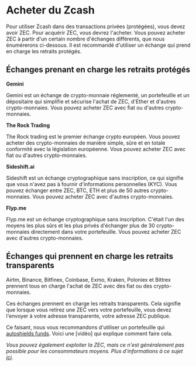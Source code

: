 # Acheter du Zcash

Pour utiliser Zcash dans des transactions privées (protégées), vous devez avoir ZEC. Pour acquérir ZEC, vous devrez l'acheter. Vous pouvez acheter ZEC à partir d'un certain nombre d'échanges différents, que nous énumérerons ci-dessous. Il est recommandé d'utiliser un échange qui prend en charge les retraits protégés.

## Échanges prenant en charge les retraits protégés

**Gemini**

Gemini est un échange de crypto-monnaie réglementé, un portefeuille et un dépositaire qui simplifie et sécurise l'achat de ZEC, d'Ether et d'autres crypto-monnaies. Vous pouvez acheter ZEC avec fiat ou d'autres crypto-monnaies.

**The Rock Trading**

The Rock trading est le premier échange crypto européen. Vous pouvez acheter des crypto-monnaies de manière simple, sûre et en totale conformité avec la législation européenne. Vous pouvez acheter ZEC avec fiat ou d'autres crypto-monnaies.

**Sideshift.ai**

Sideshift est un échange cryptographique sans inscription, ce qui signifie que vous n'avez pas à fournir d'informations personnelles (KYC). Vous pouvez échanger entre ZEC, BTC, ETH et plus de 50 autres crypto-monnaies. Vous pouvez acheter ZEC avec d'autres crypto-monnaies.

**Flyp.me**

Flyp.me est un échange cryptographique sans inscription. C'était l'un des moyens les plus sûrs et les plus privés d'échanger plus de 30 crypto-monnaies directement dans votre portefeuille. Vous pouvez acheter ZEC avec d'autres crypto-monnaies.

## Échanges qui prennent en charge les retraits transparents

Airtm, Binance, Bitfinex, Coinbase, Exmo, Kraken, Poloniex et Bittrex prennent tous en charge l'achat de ZEC avec des fiat ou des crypto-monnaies.

Ces échanges prennent en charge les retraits transparents. Cela signifie que lorsque vous retirez une ZEC vers votre portefeuille, vous devez l'envoyer à votre adresse transparente, votre adresse ZEC publique.

Ce faisant, nous vous recommandons d'utiliser un portefeuille qui [autoshields funds](https://electriccoin.co/blog/new-releases-to-help-enable-zcash-shielded-by-default/). Voici une [vidéo] qui explique comment faire cela.

_Vous pouvez également exploiter la ZEC, mais ce n'est généralement pas possible pour les consommateurs moyens. Plus d'informations à ce sujet [ici](https://www.genesis-mining.com/zcash-mining-guide)._


